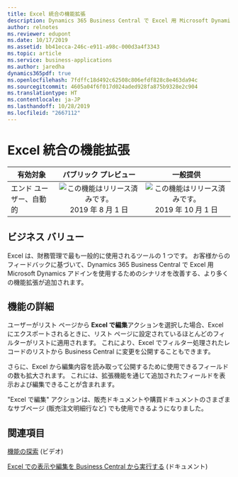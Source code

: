 ```yaml
---
title: Excel 統合の機能拡張
description: Dynamics 365 Business Central で Excel 用 Microsoft Dynamics アドインを使用するためのサポートされるユース ケースの数を増やしています。 ユーザー エクスペリエンスを向上させるために、データ ビューもより合理化されます。
author: relnotes
ms.reviewer: edupont
ms.date: 10/17/2019
ms.assetid: bb41ecca-246c-e911-a98c-000d3a4f3343
ms.topic: article
ms.service: business-applications
ms.author: jaredha
dynamics365pdf: true
ms.openlocfilehash: 7fdffc18d492c62508c806efdf828c8e463da94c
ms.sourcegitcommit: 4605a04f6f017d024aded928fa875b9328e2c904
ms.translationtype: HT
ms.contentlocale: ja-JP
ms.lasthandoff: 10/28/2019
ms.locfileid: "2667112"
---
```

# <a name="enhancements-to-excel-integration"></a>Excel 統合の機能拡張


| 有効対象    |  パブリック プレビュー | 一般提供 | 
| ---------- | :----------: |:----------: |
|エンド ユーザー、自動的|![この機能はリリース済みです。](/dynamics365-release-plan/media/green-checkmark.png "この機能はリリース済みです。") 2019 年 8 月 1 日| ![この機能はリリース済みです。](/dynamics365-release-plan/media/green-checkmark.png "この機能はリリース済みです。") 2019 年 10 月 1 日|


## <a name="business-value"></a>ビジネス バリュー
<!-- bv start -->
Excel は、財務管理で最も一般的に使用されるツールの 1 つです。 お客様からのフィードバックに基づいて、Dynamics 365 Business Central で Excel 用 Microsoft Dynamics アドインを使用するためのシナリオを改善する、より多くの機能拡張が追加されます。
<!-- bv end -->



## <a name="feature-details"></a>機能の詳細
<!--feature detail start -->
ユーザーがリスト ページから **Excel で編集**アクションを選択した場合、Excel にエクスポートされるときに、リスト ページに設定されているほとんどのフィルターがリストに適用されます。 これにより、Excel でフィルター処理されたレコードのリストから Business Central に変更を公開することもできます。

さらに、Excel から編集内容を読み取って公開するために使用できるフィールドの数も拡大されます。 これには、拡張機能を通じて追加されたフィールドを表示および編集できることが含まれます。

"Excel で編集" アクションは、販売ドキュメントや購買ドキュメントのさまざまなサブページ (販売注文明細行など) でも使用できるようになりました。
<!--feature detail end -->










## <a name="see-also"></a>関連項目
[機能の探索](https://aka.ms/ROGBC19RW2ROV8) (ビデオ)

[Excel での表示や編集を Business Central から実行する](https://docs.microsoft.com/dynamics365/business-central/across-work-with-excel) (ドキュメント)

